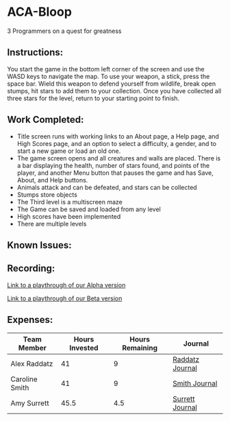 # ACA-Bloop
3 Programmers on a quest for greatness

##  Instructions:
You start the game in the bottom left corner of the screen and use the WASD keys to navigate the map. To use your weapon, a stick, press the space bar. Wield this weapon to defend yourself from wildlife, break open stumps, hit stars to add them to your collection. Once you have collected all three stars for the level, return to your starting point to finish. 

## Work Completed:
* Title screen runs with working links to an About page, a Help page, and High Scores page, and an option to select a difficulty, a gender, and to start a new game or load an old one.
* The game screen opens and all creatures and walls are placed. There is a bar displaying the health, number of stars found, and points of the player, and another Menu button that pauses the game and has Save, About, and Help buttons.
* Animals attack and can be defeated, and stars can be collected
* Stumps store objects
* The Third level is a multiscreen maze
* The Game can be saved and loaded from any level
* High scores have been implemented 
* There are multiple levels

## Known Issues:

## Recording:
[Link to a playthrough of our Alpha version](https://tinyurl.com/team-2-alpha)

[Link to a playthrough of our Beta version](https://drive.google.com/open?id=1KcwiC_eocVph_SlbDjW_hDrSlr8vtS2j)

## Expenses:

|Team Member | Hours Invested | Hours Remaining | Journal |     
|------|--------------------|---------------------| ---------- |     
|Alex Raddatz  |41 | 9 | [Raddatz Journal](https://github.com/ACA-RSS/ACA-Bloop/wiki/Raddatz-Journal) |      
|Caroline Smith | 41 | 9 | [Smith Journal](https://github.com/ACA-RSS/ACA-Bloop/wiki/Smith-Journal) |         
|Amy Surrett | 45.5 | 4.5 | [Surrett Journal](https://github.com/ACA-RSS/ACA-Bloop/wiki/Surrett-Journal) |      
